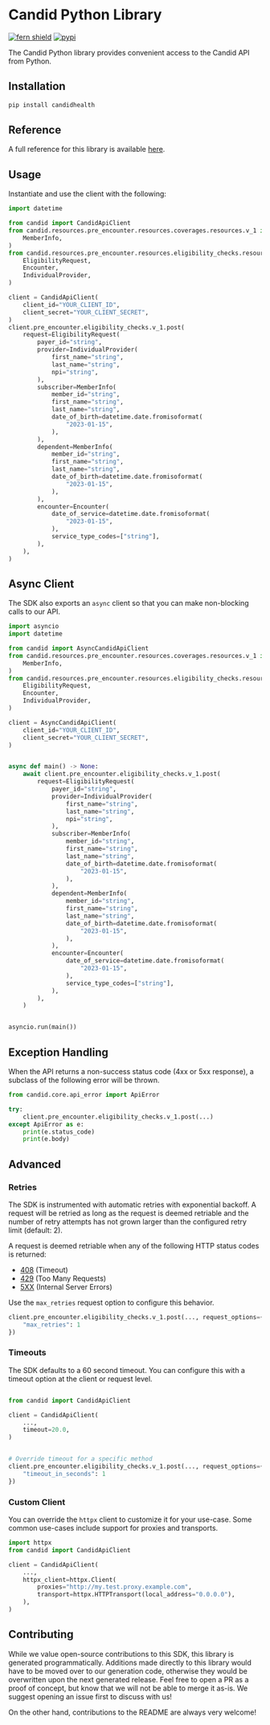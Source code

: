 # Candid Python Library

[![fern shield](https://img.shields.io/badge/%F0%9F%8C%BF-Built%20with%20Fern-brightgreen)](https://buildwithfern.com?utm_source=github&utm_medium=github&utm_campaign=readme&utm_source=https%3A%2F%2Fgithub.com%2Fcandidhealth%2Fcandid-python)
[![pypi](https://img.shields.io/pypi/v/candidhealth)](https://pypi.python.org/pypi/candidhealth)

The Candid Python library provides convenient access to the Candid API from Python.

## Installation

```sh
pip install candidhealth
```

## Reference

A full reference for this library is available [here](./reference.md).

## Usage

Instantiate and use the client with the following:

```python
import datetime

from candid import CandidApiClient
from candid.resources.pre_encounter.resources.coverages.resources.v_1 import (
    MemberInfo,
)
from candid.resources.pre_encounter.resources.eligibility_checks.resources.v_1 import (
    EligibilityRequest,
    Encounter,
    IndividualProvider,
)

client = CandidApiClient(
    client_id="YOUR_CLIENT_ID",
    client_secret="YOUR_CLIENT_SECRET",
)
client.pre_encounter.eligibility_checks.v_1.post(
    request=EligibilityRequest(
        payer_id="string",
        provider=IndividualProvider(
            first_name="string",
            last_name="string",
            npi="string",
        ),
        subscriber=MemberInfo(
            member_id="string",
            first_name="string",
            last_name="string",
            date_of_birth=datetime.date.fromisoformat(
                "2023-01-15",
            ),
        ),
        dependent=MemberInfo(
            member_id="string",
            first_name="string",
            last_name="string",
            date_of_birth=datetime.date.fromisoformat(
                "2023-01-15",
            ),
        ),
        encounter=Encounter(
            date_of_service=datetime.date.fromisoformat(
                "2023-01-15",
            ),
            service_type_codes=["string"],
        ),
    ),
)
```

## Async Client

The SDK also exports an `async` client so that you can make non-blocking calls to our API.

```python
import asyncio
import datetime

from candid import AsyncCandidApiClient
from candid.resources.pre_encounter.resources.coverages.resources.v_1 import (
    MemberInfo,
)
from candid.resources.pre_encounter.resources.eligibility_checks.resources.v_1 import (
    EligibilityRequest,
    Encounter,
    IndividualProvider,
)

client = AsyncCandidApiClient(
    client_id="YOUR_CLIENT_ID",
    client_secret="YOUR_CLIENT_SECRET",
)


async def main() -> None:
    await client.pre_encounter.eligibility_checks.v_1.post(
        request=EligibilityRequest(
            payer_id="string",
            provider=IndividualProvider(
                first_name="string",
                last_name="string",
                npi="string",
            ),
            subscriber=MemberInfo(
                member_id="string",
                first_name="string",
                last_name="string",
                date_of_birth=datetime.date.fromisoformat(
                    "2023-01-15",
                ),
            ),
            dependent=MemberInfo(
                member_id="string",
                first_name="string",
                last_name="string",
                date_of_birth=datetime.date.fromisoformat(
                    "2023-01-15",
                ),
            ),
            encounter=Encounter(
                date_of_service=datetime.date.fromisoformat(
                    "2023-01-15",
                ),
                service_type_codes=["string"],
            ),
        ),
    )


asyncio.run(main())
```

## Exception Handling

When the API returns a non-success status code (4xx or 5xx response), a subclass of the following error
will be thrown.

```python
from candid.core.api_error import ApiError

try:
    client.pre_encounter.eligibility_checks.v_1.post(...)
except ApiError as e:
    print(e.status_code)
    print(e.body)
```

## Advanced

### Retries

The SDK is instrumented with automatic retries with exponential backoff. A request will be retried as long
as the request is deemed retriable and the number of retry attempts has not grown larger than the configured
retry limit (default: 2).

A request is deemed retriable when any of the following HTTP status codes is returned:

- [408](https://developer.mozilla.org/en-US/docs/Web/HTTP/Status/408) (Timeout)
- [429](https://developer.mozilla.org/en-US/docs/Web/HTTP/Status/429) (Too Many Requests)
- [5XX](https://developer.mozilla.org/en-US/docs/Web/HTTP/Status/500) (Internal Server Errors)

Use the `max_retries` request option to configure this behavior.

```python
client.pre_encounter.eligibility_checks.v_1.post(..., request_options={
    "max_retries": 1
})
```

### Timeouts

The SDK defaults to a 60 second timeout. You can configure this with a timeout option at the client or request level.

```python

from candid import CandidApiClient

client = CandidApiClient(
    ...,
    timeout=20.0,
)


# Override timeout for a specific method
client.pre_encounter.eligibility_checks.v_1.post(..., request_options={
    "timeout_in_seconds": 1
})
```

### Custom Client

You can override the `httpx` client to customize it for your use-case. Some common use-cases include support for proxies
and transports.
```python
import httpx
from candid import CandidApiClient

client = CandidApiClient(
    ...,
    httpx_client=httpx.Client(
        proxies="http://my.test.proxy.example.com",
        transport=httpx.HTTPTransport(local_address="0.0.0.0"),
    ),
)
```

## Contributing

While we value open-source contributions to this SDK, this library is generated programmatically.
Additions made directly to this library would have to be moved over to our generation code,
otherwise they would be overwritten upon the next generated release. Feel free to open a PR as
a proof of concept, but know that we will not be able to merge it as-is. We suggest opening
an issue first to discuss with us!

On the other hand, contributions to the README are always very welcome!
